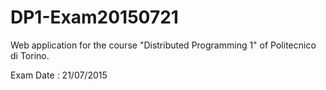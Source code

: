 # DP1-Exam20150721
Web application for the course "Distributed Programming 1" of Politecnico di Torino.

Exam Date : 21/07/2015
